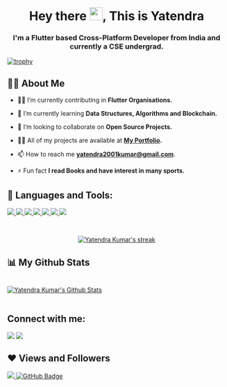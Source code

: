 <!-- <a href="#"><img width="100%" height="auto" src="https://i.imgur.com/iXuL1HG.png" height="175px"/></a> -->

<h1 align="center">Hey there <img src="https://raw.githubusercontent.com/MartinHeinz/MartinHeinz/master/wave.gif" width="30px">, This is Yatendra</h1>
<h3 align="center">I'm a Flutter based Cross-Platform Developer from India and currently a CSE undergrad. </h3>


[![trophy](https://github-profile-trophy.vercel.app/?username=yatendra2001&theme=onedark)](https://github.com/ryo-ma/github-profile-trophy)

## 🙋‍♂️ About Me

- 👨‍💻 I’m currently contributing in **Flutter Organisations.**

- 🌱 I’m currently learning **Data Structures, Algorithms and Blockchain.**

- 👯 I’m looking to collaborate on **Open Source Projects.**

- 👨‍💻 All of my projects are available at **[My Portfolio](https://github.com/yatendra2001?tab=repositories).**

- 📫 How to reach me **yatendra2001kumar@gmail.com**.

- ⚡ Fun fact **I read Books and have interest in many sports.**

## 🚀 Languages and Tools:


<p align="left">
    <a href="https://flutter.dev/" target="_blank"> <img src="https://img.icons8.com/color/48/000000/flutter.png"/> </a>
    <a href="https://dart.dev/" target="_blank"> <img src="https://img.icons8.com/color/48/000000/dart.png"/> </a>  
    <a href="https://www.python.org/" target="_blank"> <img src="https://img.icons8.com/color/48/000000/python--v1.png"/> </a>
    <a href="https://firebase.google.com/" target="_blank"> <img src="https://img.icons8.com/color/48/000000/firebase.png"/> </a> 
    <a href="https://git-scm.com/" target="_blank"> <img src="https://img.icons8.com/color/48/000000/git.png"/> </a> 
    <a href="https://developer.apple.com/xcode/" target="_blank"> <img src="https://img.icons8.com/color/48/000000/xcode.png"/> </a> 
    <a href="https://developer.android.com/studio?authuser=2" target="_blank"> <img src="https://img.icons8.com/color/48/000000/android-studio--v3.png"/> </a>     
</p>

<!-- [![React Badge](https://img.shields.io/badge/-React-61DBFB?style=for-the-badge&labelColor=black&logo=react&logoColor=61DBFB)](#)  [![Javascript Badge](https://img.shields.io/badge/-Javascript-F0DB4F?style=for-the-badge&labelColor=black&logo=javascript&logoColor=F0DB4F)](#) [![Typescript Badge](https://img.shields.io/badge/-Typescript-007acc?style=for-the-badge&labelColor=black&logo=typescript&logoColor=007acc)](#) [![Nodejs Badge](https://img.shields.io/badge/-Nodejs-3C873A?style=for-the-badge&labelColor=black&logo=node.js&logoColor=3C873A)](#) [![GraphQL Badge](https://img.shields.io/badge/-GraphQl-e535ab?style=for-the-badge&labelColor=black&logo=node.js&logoColor=e535ab)](#) -->
<br/>

<p align="center">
    <a href="https://github.com/yatendra2001/github-readme-streak-stats">
        <img title="🔥 Get streak stats for your profile at git.io/streak-stats" alt="Yatendra Kumar's streak" src="https://github-readme-streak-stats.herokuapp.com/?user=yatendra2001&theme=black-ice&hide_border=true&stroke=0000&background=060A0CD0"/>
    </a>
</p>

## 📊 My Github Stats

  <br/>
    <a href="https://github.com/yatendra2001/github-readme-stats"><img alt="Yatendra Kumar's Github Stats" src="https://github-readme-stats.vercel.app/api?username=yatendra2001&show_icons=true&count_private=true&theme=react&hide_border=true&bg_color=0D1117" /></a>

<br/>
<br/>

## Connect with me:
<p align="left">

<a href = "https://www.linkedin.com/in/yatendra-kumar-r2001/"><img src="https://img.icons8.com/fluent/48/000000/linkedin.png"/></a>
<a href = "https://twitter.com/Yatendr67513831"><img src="https://img.icons8.com/fluent/48/000000/twitter.png"/></a>

</p>

## ❤ Views and Followers
<a href="https://github.com/Meghna-DAS/github-profile-views-counter">
    <img src="https://komarev.com/ghpvc/?username=Drontitan">
</a>
<a href="https://github.com/yatendra2001?tab=followers"><img src="https://img.shields.io/github/followers/yatendra2001?label=Followers&style=social" alt="GitHub Badge"></a>
